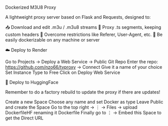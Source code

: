 Dockerized M3U8 Proxy

A lightweight proxy server based on Flask and Requests, designed to:

📥 Download and edit .m3u / .m3u8 streams
🔁 Proxy .ts segments, keeping custom headers
🚫 Overcome restrictions like Referer, User-Agent, etc.
🐳 Be easily dockerizable on any machine or server

☁️ Deploy to Render

Go to Projects → Deploy a Web Service → Public Git Repo
Enter the repo: https://github.com/nzo66/tvproxy → Connect
Give it a name of your choice
Set Instance Type to Free
Click on Deploy Web Service

🤗 Deploy to HuggingFace

Remember to do a factory rebuild to update the proxy if there are updates!

Create a new Space
Choose any name and set Docker as type
Leave Public and create the Space
Go to the top right → ⋮ → Files → upload DockerfileHF renaming it Dockerfile
Finally go to ⋮ → Embed this Space to get the Direct URL
